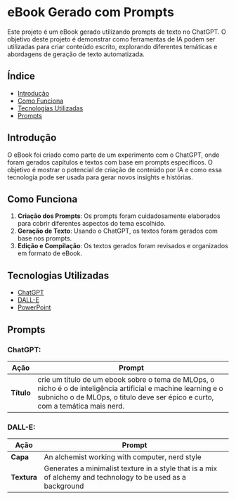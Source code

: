 # eBook Gerado com Prompts 

Este projeto é um eBook gerado utilizando prompts de texto no ChatGPT. O objetivo deste projeto é demonstrar como ferramentas de IA podem ser utilizadas para criar conteúdo escrito, explorando diferentes temáticas e abordagens de geração de texto automatizada.

## Índice

- [Introdução](#introdução)
- [Como Funciona](#como-funciona)
- [Tecnologias Utilizadas](#tecnologias-utilizadas)
- [Prompts](#prompts)
## Introdução

O eBook foi criado como parte de um experimento com o ChatGPT, onde foram gerados capítulos e textos com base em prompts específicos. O objetivo é mostrar o potencial de criação de conteúdo por IA e como essa tecnologia pode ser usada para gerar novos insights e histórias.

## Como Funciona
1. **Criação dos Prompts**: Os prompts foram cuidadosamente elaborados para cobrir diferentes aspectos do tema escolhido.
2. **Geração de Texto**: Usando o ChatGPT, os textos foram gerados com base nos prompts.
3. **Edição e Compilação**: Os textos gerados foram revisados e organizados em formato de eBook.

## Tecnologias Utilizadas
- [ChatGPT](https://openai.com/chatgpt)
- [DALL-E](https://openai.com/index/dall-e-2/)
- [PowerPoint](https://www.microsoft.com/powerpoint)

## Prompts

### ChatGPT:

| **Ação**   | **Prompt**                                                                                                                                                    |
|------------|----------------------------------------------------------------------------------------------------------------------------------------------------------------|
| **Título** | crie um título de um ebook sobre o tema de MLOps, o nicho é o de inteligência artificial e machine learning e o subnicho o de MLOps, o titulo deve ser épico e curto, com a temática mais nerd. |

### DALL-E:

| **Ação**   | **Prompt**                                                                                                                                                   |
|------------|---------------------------------------------------------------------------------------------------------------------------------------------------------------|
| **Capa** | An alchemist working with computer, nerd style |
| **Textura** | Generates a minimalist texture in a style that is a mix of alchemy and technology to be used as a background |

